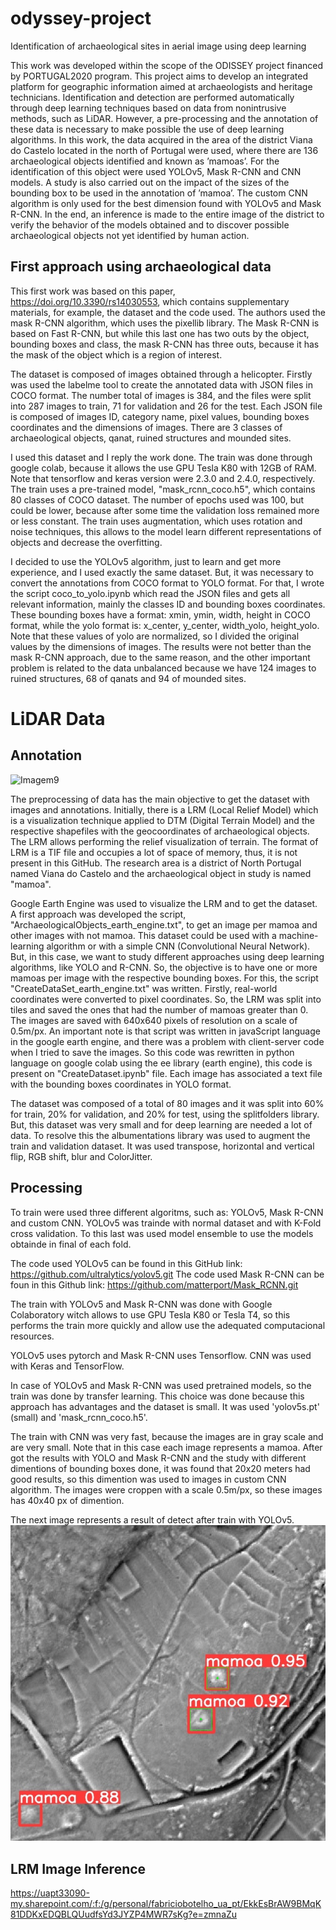 # odyssey-project
Identification of archaeological sites in aerial image using deep learning

This work was developed within the scope of the ODISSEY project financed by PORTUGAL2020 program.
This project aims to develop an integrated platform for geographic information aimed at archaeologists and heritage technicians. Identification and detection are performed automatically through deep learning techniques based on data from nonintrusive methods, such as LiDAR. However, a pre-processing and the annotation of these data is necessary to make possible the use of deep learning algorithms. In this work, the data acquired in the area of the district Viana do Castelo located in the north of Portugal were used, where there are 136 archaeological objects identified and known as ’mamoas’. For the identification of this object were used YOLOv5, Mask R-CNN and CNN models. A study is also carried out on the impact of the sizes of the bounding box to be used in the annotation of ’mamoa’. The custom CNN algorithm is only used for the best dimension found with YOLOv5 and Mask R-CNN. In the end, an inference is made to the entire image of the district to verify the behavior of the models obtained and to discover possible archaeological objects not yet identified by human action.

## First approach using archaeological data
This first work was based on this paper, https://doi.org/10.3390/rs14030553, which contains supplementary materials, for example, the dataset and the code used. The authors used the mask R-CNN algorithm, which uses the pixellib library. The Mask R-CNN is based on Fast R-CNN, but while this last one has two outs by the object, bounding boxes and class, the mask R-CNN has three outs, because it has the mask of the object which is a region of interest. 

The dataset is composed of images obtained through a helicopter. Firstly was used the labelme tool to create the annotated data with JSON files in COCO format. 
The number total of images is 384, and the files were split into 287 images to train, 71 for validation and 26 for the test. Each JSON file is composed of images ID, category name, pixel values, bounding boxes coordinates and the dimensions of images. There are 3 classes of archaeological objects, qanat, ruined structures and mounded sites.

I used this dataset and I reply the work done. The train was done through google colab, because it allows the use GPU Tesla K80 with 12GB of RAM. Note that tensorflow and keras version were 2.3.0 and 2.4.0, respectively. The train uses a pre-trained model, "mask_rcnn_coco.h5", which contains 80 classes of COCO dataset. The number of epochs used was 100, but could be lower, because after some time the validation loss remained more or less constant. The train uses augmentation, which uses rotation and noise techniques, this allows to the model learn different representations of objects and decrease the overfitting.

I decided to use the YOLOv5 algorithm, just to learn and get more experience, and I used exactly the same dataset. But, it was necessary to convert the annotations from COCO format to YOLO format. For that, I wrote the script coco_to_yolo.ipynb which read the JSON files and gets all relevant information, mainly the classes ID and bounding boxes coordinates. These bounding boxes have a format: xmin, ymin, width, height in COCO format, while the yolo format is: x_center, y_center, width_yolo, height_yolo. Note that these values of yolo are normalized, so I divided the original values by the dimensions of images.
The results were not better than the mask R-CNN approach, due to the same reason, and the other important problem is related to the data unbalanced because we have 124 images to ruined structures, 68 of qanats and 94 of mounded sites. 

# LiDAR Data

## Annotation
![Imagem9](https://user-images.githubusercontent.com/33499431/164008890-1f9409a9-16c7-4df5-82c7-ec96872ac317.jpg)

The preprocessing of data has the main objective to get the dataset with images and annotations. Initially, there is a LRM (Local Relief Model) which is a visualization technique applied to DTM (Digital Terrain Model) and the respective shapefiles with the geocoordinates of archaeological objects. The LRM allows performing the relief visualization of terrain. The format of LRM is a TIF file and occupies a lot of space of memory, thus, it is not present in this GitHub. The research area is a district of North Portugal named Viana do Castelo and the archaeological object in study is named "mamoa".

Google Earth Engine was used to visualize the LRM and to get the dataset. A first approach was developed the script, "ArchaeologicalObjects_earth_engine.txt", to get an image per mamoa and other images with not mamoa. This dataset could be used with a machine-learning algorithm or with a simple CNN (Convolutional Neural Network). But, in this case, we want to study different approaches using deep learning algorithms, like YOLO and R-CNN. So, the objective is to have one or more mamoas per image with the respective bounding boxes. For this, the script "CreateDataSet_earth_engine.txt" was written. Firstly, real-world coordinates were converted to pixel coordinates. So, the LRM was split into tiles and saved the ones that had the number of mamoas greater than 0. The images are saved with 640x640 pixels of resolution on a scale of 0.5m/px. An important note is that script was written in javaScript language in the google earth engine, and there was a problem with client-server code when I tried to save the images. So this code was rewritten in python language on google colab using the ee library (earth engine), this code is present on "CreateDataset.ipynb" file. Each image has associated a text file with the bounding boxes coordinates in YOLO format. 

The dataset was composed of a total of 80 images and it was split into 60% for train, 20% for validation, and 20% for test, using the splitfolders library. But, this dataset was very small and for deep learning are needed a lot of data. To resolve this the albumentations library was used to augment the train and validation dataset. It was used transpose, horizontal and vertical flip, RGB shift, blur and ColorJitter.

## Processing
To train were used three different algoritms, such as: YOLOv5, Mask R-CNN and custom CNN. YOLOv5 was trainde with normal dataset and with K-Fold cross validation. To this last was used model ensemble to use the models obtainde in final of each fold.

The code used YOLOv5 can be found in this GitHub link: https://github.com/ultralytics/yolov5.git
The code used Mask R-CNN can be foun in this Github link: https://github.com/matterport/Mask_RCNN.git

The train with YOLOv5 and Mask R-CNN was done with Google Colaboratory witch allows to use GPU Tesla K80 or Tesla T4, so this performs the train more quickly and allow use the adequated computacional resources. 

YOLOv5 uses pytorch and Mask R-CNN uses Tensorflow.
CNN was used with Keras and TensorFlow.

In case of YOLOv5 and Mask R-CNN was used pretrained models, so the train was done by transfer learning. This choice was done because this approach has advantages and the dataset is small. It was used 'yolov5s.pt' (small) and 'mask_rcnn_coco.h5'.

The train with CNN was very fast, because the images are in gray scale and are very small. Note that in this case each image represents a mamoa. After got the results with YOLO and Mask R-CNN and the study with different dimentions of bounding boxes done, it was found that 20x20 meters had good results, so this dimention was used to images in custom CNN algorithm. The images were croppen with a scale 0.5m/px, so these images has 40x40 px of dimention.


The next image represents a result of detect after train with YOLOv5.
![51_2](https://github.com/fabriciobotelho99/odyssey-project/blob/135bcccf801c542861babe2525e28a6124e3ddef/processing%20mamoas/51_2.jpg)



## LRM Image Inference

https://uapt33090-my.sharepoint.com/:f:/g/personal/fabriciobotelho_ua_pt/EkkEsBrAW9BMqK81DDKxEDQBLQUudfsYd3JYZP4MWR7sKg?e=zmnaZu

